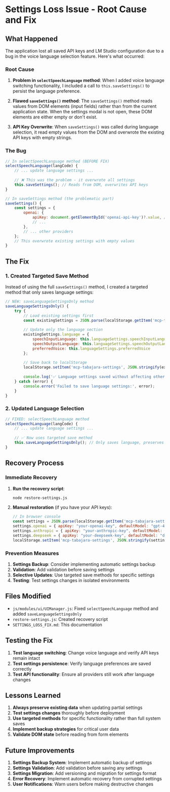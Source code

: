 # Settings Loss Issue - Root Cause and Fix

## What Happened

The application lost all saved API keys and LM Studio configuration due to a bug in the voice language selection feature. Here's what occurred:

### Root Cause

1. **Problem in `selectSpeechLanguage` method**: When I added voice language switching functionality, I included a call to `this.saveSettings()` to persist the language preference.

2. **Flawed `saveSettings()` method**: The `saveSettings()` method reads values from DOM elements (input fields) rather than from the current application state. When the settings modal is not open, these DOM elements are either empty or don't exist.

3. **API Key Overwrite**: When `saveSettings()` was called during language selection, it read empty values from the DOM and overwrote the existing API keys with empty strings.

### The Bug

```javascript
// In selectSpeechLanguage method (BEFORE FIX)
selectSpeechLanguage(langCode) {
    // ... update language settings ...
    
    // ❌ This was the problem - it overwrote all settings
    this.saveSettings(); // Reads from DOM, overwrites API keys
}

// In saveSettings method (the problematic part)
saveSettings() {
    const settings = {
        openai: {
            apiKey: document.getElementById('openai-api-key')?.value, // ❌ Empty if modal not open
            // ...
        },
        // ... other providers
    };
    // This overwrote existing settings with empty values
}
```

## The Fix

### 1. Created Targeted Save Method

Instead of using the full `saveSettings()` method, I created a targeted method that only saves language settings:

```javascript
// NEW: saveLanguageSettingsOnly method
saveLanguageSettingsOnly() {
    try {
        // Load existing settings first
        const existingSettings = JSON.parse(localStorage.getItem('mcp-tabajara-settings') || '{}');
        
        // Update only the language section
        existingSettings.language = {
            speechInputLanguage: this.languageSettings.speechInputLanguage,
            speechOutputLanguage: this.languageSettings.speechOutputLanguage,
            preferredVoice: this.languageSettings.preferredVoice
        };
        
        // Save back to localStorage
        localStorage.setItem('mcp-tabajara-settings', JSON.stringify(existingSettings));
        
        console.log('✅ Language settings saved without affecting other settings');
    } catch (error) {
        console.error('Failed to save language settings:', error);
    }
}
```

### 2. Updated Language Selection

```javascript
// FIXED: selectSpeechLanguage method
selectSpeechLanguage(langCode) {
    // ... update language settings ...
    
    // ✅ Now uses targeted save method
    this.saveLanguageSettingsOnly(); // Only saves language, preserves API keys
}
```

## Recovery Process

### Immediate Recovery

1. **Run the recovery script**:
   ```bash
   node restore-settings.js
   ```

2. **Manual restoration** (if you have your API keys):
   ```javascript
   // In browser console
   const settings = JSON.parse(localStorage.getItem('mcp-tabajara-settings') || '{}');
   settings.openai = { apiKey: "your-openai-key", defaultModel: "gpt-4o-mini" };
   settings.anthropic = { apiKey: "your-anthropic-key", defaultModel: "claude-3-5-sonnet-20241022" };
   settings.deepseek = { apiKey: "your-deepseek-key", defaultModel: "deepseek-chat" };
   localStorage.setItem('mcp-tabajara-settings', JSON.stringify(settings));
   ```

### Prevention Measures

1. **Settings Backup**: Consider implementing automatic settings backup
2. **Validation**: Add validation before saving settings
3. **Selective Updates**: Use targeted save methods for specific settings
4. **Testing**: Test settings changes in isolated environments

## Files Modified

- `js/modules/ui/UIManager.js`: Fixed `selectSpeechLanguage` method and added `saveLanguageSettingsOnly`
- `restore-settings.js`: Created recovery script
- `SETTINGS_LOSS_FIX.md`: This documentation

## Testing the Fix

1. **Test language switching**: Change voice language and verify API keys remain intact
2. **Test settings persistence**: Verify language preferences are saved correctly
3. **Test API functionality**: Ensure all providers still work after language changes

## Lessons Learned

1. **Always preserve existing data** when updating partial settings
2. **Test settings changes** thoroughly before deployment
3. **Use targeted methods** for specific functionality rather than full system saves
4. **Implement backup strategies** for critical user data
5. **Validate DOM state** before reading from form elements

## Future Improvements

1. **Settings Backup System**: Implement automatic backup of settings
2. **Settings Validation**: Add validation before saving any settings
3. **Settings Migration**: Add versioning and migration for settings format
4. **Error Recovery**: Implement automatic recovery from corrupted settings
5. **User Notifications**: Warn users before making destructive changes 